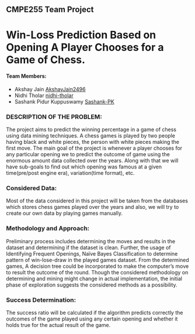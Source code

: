 ## CMPE255 Team Project

# Win-Loss Prediction Based on Opening A Player Chooses for a Game of Chess.

#### Team Members:

* Akshay Jain [AkshayJain2496](https://github.com/AkshayJain2496)
* Nidhi Tholar [nidhi-tholar](https://github.com/nidhi-tholar)
* Sashank Pidur Kuppuswamy [Sashank-PK](https://github.com/Sashank-PK)

### DESCRIPTION OF THE PROBLEM:
The project aims to predict the winning percentage in a game of chess using data mining techniques. A chess games is played by two people having black and white pieces, the person with white pieces making the first move. The main goal of the project is whenever a player chooses for any particular opening we to predict the outcome of game using the enormous amount data collected over the years. Along with that we will have sub-goals to find out which opening was famous at a given time(pre/post engine era), variation(time format), etc.

### Considered Data:
Most of the data considered in this project will be taken from the databases which stores chess games played over the years and also, we will try to create our own data by playing games manually. 

### Methodology and Approach:
Preliminary process includes determining the moves and results in the dataset and determining if the dataset is clean. Further, the usage of Identifying Frequent Openings, Naïve Bayes Classification to determine pattern of win-lose-draw in the played games dataset. From the determined games, A decision tree could be incorporated to make the computer’s move to result the outcome of the round. Though the considered methodology on determining and mining might change in actual implementation, the initial phase of exploration suggests the considered methods as a possibility.

### Success Determination:
The success ratio will be calculated if the algorithm predicts correctly the outcomes of the game played using any certain opening and whether it holds true for the actual result of the game.
